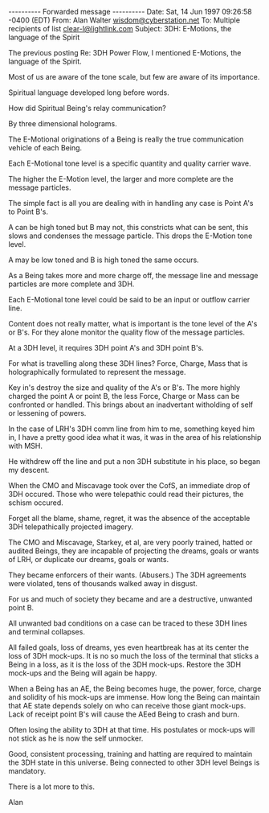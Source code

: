 
---------- Forwarded message ----------
Date: Sat, 14 Jun 1997 09:26:58 -0400 (EDT)
From: Alan Walter <wisdom@cyberstation.net>
To: Multiple recipients of list <clear-l@lightlink.com>
Subject: 3DH: E-Motions, the language of the Spirit

The previous posting Re: 3DH Power Flow, I 
mentioned E-Motions, the language of the Spirit.

Most of us are aware of the tone scale, but few are 
aware of its importance.

Spiritual language developed long before words.

How did Spiritual Being's relay communication?

By three dimensional holograms.

The E-Motional originations of a Being is really the 
true communication vehicle of each Being.

Each E-Motional tone level is a specific quantity and
quality carrier wave.

The higher the E-Motion level, the larger and more 
complete are the message particles.

The simple fact is all you are dealing with in handling 
any case is Point A's to Point B's.

A can be high toned but B may not, this constricts 
what can be sent, this slows and condenses the message 
particle. This drops the E-Motion tone level.

A may be low toned and B is high toned the same occurs.

As a Being takes more and more charge off, the message 
line and message particles are more complete and 3DH.

Each E-Motional tone level could be said to be an input 
or outflow carrier line.

Content does not really matter, what is important is the
tone level of the A's or B's. For they alone monitor the 
quality flow of the message particles.

At a 3DH level, it requires 3DH point A's and 3DH point B's.

For what is travelling along these 3DH lines? Force, Charge, 
Mass that is holographically formulated to represent the message.

Key in's destroy the size and quality of the A's or B's. The 
more highly charged the point A or point B, the less Force, 
Charge or Mass can be confronted or handled. This brings about 
an inadvertant witholding of self or lessening of powers.

In the case of LRH's 3DH comm line from him to me, something 
keyed him in, I have a pretty good idea what it was, it was in 
the area of his relationship with MSH. 

He withdrew off the line and put a non 3DH substitute in his place,
so began my descent.

When the CMO and Miscavage took over the CofS, an immediate drop 
of 3DH occured. Those who were telepathic could read their pictures,
the schism occured.

Forget all the blame, shame, regret, it was the absence of the 
acceptable 3DH telepathically projected imagery.

The CMO and Miscavage, Starkey, et al, are very poorly trained, 
hatted or audited Beings, they are incapable of projecting the 
dreams, goals or wants of LRH, or duplicate our dreams, goals 
or wants.

They became enforcers of their wants. (Abusers.) The 3DH agreements 
were violated, tens of thousands walked away in disgust.

For us and much of society they became and are a destructive, unwanted
point B.

All unwanted bad conditions on a case can be traced to these 
3DH lines and terminal collapses.

All failed goals, loss of dreams, yes even heartbreak 
has at its center the loss of 3DH mock-ups. It is no so 
much the loss of the terminal that sticks a Being in a loss,
as it is the loss of the 3DH mock-ups. Restore the 3DH 
mock-ups and the Being will again be happy.

When a Being has an AE, the Being becomes huge, the power, 
force, charge and solidity of his mock-ups are immense. How 
long the Being can maintain that AE state depends solely on 
who can receive those giant mock-ups. Lack of receipt point 
B's will cause the AEed Being to crash and burn.

Often losing the ability to 3DH at that time. His postulates 
or mock-ups will not stick as he is now the self unmocker.

Good, consistent processing, training and hatting are required 
to maintain the 3DH state in this universe. Being connected to 
other 3DH level Beings is mandatory.

There is a lot more to this.

Alan
